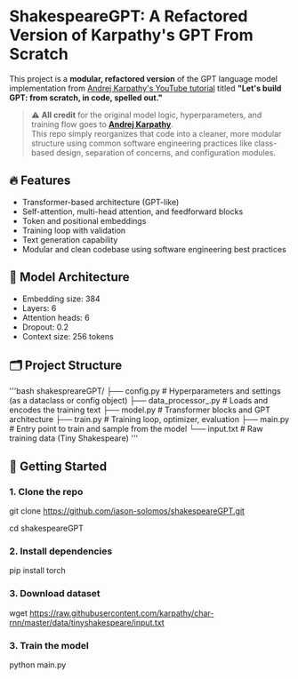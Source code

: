 # ShakespeareGPT: A Refactored Version of Karpathy's GPT From Scratch

This project is a **modular, refactored version** of the GPT language model implementation from [Andrej Karpathy's YouTube tutorial](https://www.youtube.com/watch?v=kCc8FmEb1nY) titled **"Let's build GPT: from scratch, in code, spelled out."**

> ⚠️ **All credit** for the original model logic, hyperparameters, and training flow goes to **[Andrej Karpathy](https://github.com/karpathy)**.  
> This repo simply reorganizes that code into a cleaner, more modular structure using common software engineering practices like class-based design, separation of concerns, and configuration modules.



## 🔥 Features

- Transformer-based architecture (GPT-like)
- Self-attention, multi-head attention, and feedforward blocks
- Token and positional embeddings
- Training loop with validation
- Text generation capability
- Modular and clean codebase using software engineering best practices

## 🧠 Model Architecture

- Embedding size: 384
- Layers: 6
- Attention heads: 6
- Dropout: 0.2
- Context size: 256 tokens

## 🗂 Project Structure
'''bash
shakespreareGPT/
├── config.py # Hyperparameters and settings (as a dataclass or config object) 
├── data_processor_.py # Loads and encodes the training text 
├── model.py # Transformer blocks and GPT architecture 
├── train.py # Training loop, optimizer, evaluation 
├── main.py # Entry point to train and sample from the model 
└── input.txt # Raw training data (Tiny Shakespeare)
'''

## 🚀 Getting Started

### 1. Clone the repo


git clone https://github.com/iason-solomos/shakespeareGPT.git

cd shakespeareGPT

### 2. Install dependencies
pip install torch

### 3. Download dataset
wget https://raw.githubusercontent.com/karpathy/char-rnn/master/data/tinyshakespeare/input.txt

### 3. Train the model
python main.py
